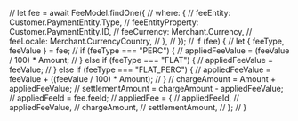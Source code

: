 // let fee = await FeeModel.findOne({
//   where: {
//     feeEntity: Customer.PaymentEntity.Type,
//     feeEntityProperty: Customer.PaymentEntity.ID,
//     feeCurrency: Merchant.Currency,
//     feeLocale: Merchant.CurrencyCountry,
//   },
// });
// if (fee) {
//   let { feeType, feeValue } = fee;
//   if (feeType === "PERC") {
//     appliedFeeValue = (feeValue / 100) * Amount;
//   } else if (feeType === "FLAT") {
//     appliedFeeValue = feeValue;
//   } else if (feeType === "FLAT_PERC") {
//     appliedFeeValue = feeValue + ((feeValue / 100) * Amount);
//   }
//   chargeAmount = Amount + appliedFeeValue;
//   settlementAmount = chargeAmount - appliedFeeValue;
//   appliedFeeId = fee.feeId;
//   appliedFee = {
//     appliedFeeId,
//     appliedFeeValue,
//     chargeAmount,
//     settlementAmount,
//   };
// }
